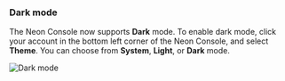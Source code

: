 ### Dark mode

The Neon Console now supports **Dark** mode. To enable dark mode, click your account in the bottom left corner of the Neon Console, and select **Theme**. You can choose from **System**, **Light**, or **Dark** mode.

![Dark mode](/docs/relnotes/dark-mode.png)
